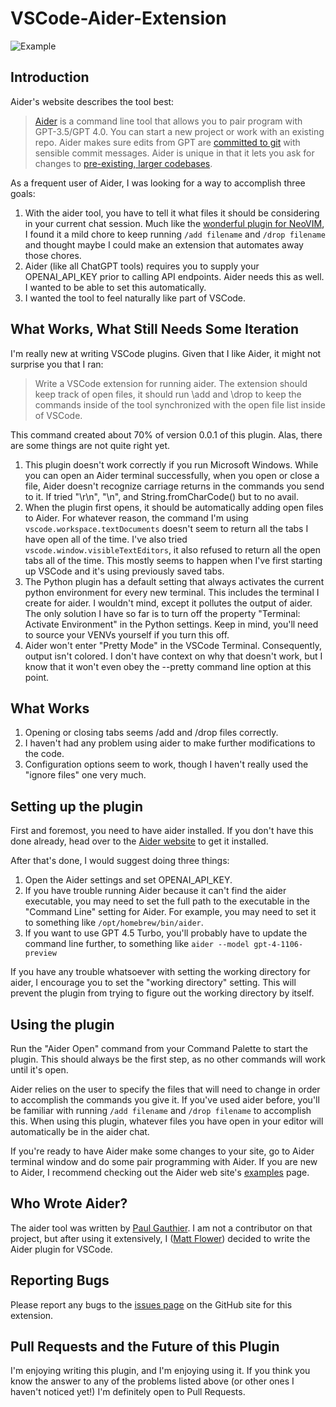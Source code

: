 # VSCode-Aider-Extension

![Example](https://raw.githubusercontent.com/mattflower/vscode-aider-extension/master/media/Example.png)

## Introduction

Aider's website describes the tool best:

> [Aider](https://aider.chat) is a command line tool that allows you to pair program with GPT-3.5/GPT 4.0.  You can start a new project or work with an existing repo.  Aider makes sure edits from GPT are [committed to git](https://aider.chat/docs/faq.html#how-does-aider-use-git) with sensible commit messages.  Aider is unique in that it lets you ask for changes to [pre-existing, larger codebases](https://aider.chat/docs/repomap.html).

As a frequent user of Aider, I was looking for a way to accomplish three goals:

1. With the aider tool, you have to tell it what files it should be considering in your current chat session.  Much like the [wonderful plugin for NeoVIM](https://github.com/joshuavial/aider.nvim), I found it a mild chore to keep running `/add filename` and `/drop filename` and thought maybe I could make an extension that automates away those chores.
2. Aider (like all ChatGPT tools) requires you to supply your OPENAI_API_KEY prior to calling API endpoints.  Aider needs this as well.  I wanted to be able to set this automatically.
3. I wanted the tool to feel naturally like part of VSCode.

## What Works, What Still Needs Some Iteration

I'm really new at writing VSCode plugins.  Given that I like Aider, it might not surprise you that I ran:

> Write a VSCode extension for running aider.  The extension should keep track of open files, it should run \add and \drop to keep the commands inside of the tool synchronized with the open file list inside of VSCode.

This command created about 70% of version 0.0.1 of this plugin.  Alas, there are some things are not quite right yet.  

1. This plugin doesn't work correctly if you run Microsoft Windows.  While you can open an Aider terminal successfully, when you open or close a file, Aider doesn't recognize carriage returns in the commands you send to it.  If tried "\r\n", "\n", and String.fromCharCode() but to no avail.  
2. When the plugin first opens, it should be automatically adding open files to Aider.  For whatever reason, the command I'm using `vscode.workspace.textDocuments` doesn't seem to return all the tabs I have open all of the time.  I've also tried `vscode.window.visibleTextEditors`, it also refused to return all the open tabs all of the time.  This mostly seems to happen when I've first starting up VSCode and it's using previously saved tabs.  
3. The Python plugin has a default setting that always activates the current python environment for every new terminal.  This includes the terminal I create for aider.  I wouldn't mind, except it pollutes the output of aider.  The only solution I have so far is to turn off the property "Terminal: Activate Environment" in the Python settings.  Keep in mind, you'll need to source your VENVs yourself if you turn this off.
4. Aider won't enter "Pretty Mode" in the VSCode Terminal.  Consequently, output isn't colored.  I don't have context on why that doesn't work, but I know that it won't even obey the --pretty command line option at this point.

## What Works

1. Opening or closing tabs seems /add and /drop files correctly.
2. I haven't had any problem using aider to make further modifications to the code.
3. Configuration options seem to work, though I haven't really used the "ignore files" one very much.

## Setting up the plugin

First and foremost, you need to have aider installed.  If you don't have this done already, head over to the [Aider website](https://aider.chat) to get it installed.

After that's done, I would suggest doing three things:

1. Open the Aider settings and set OPENAI_API_KEY.
2. If you have trouble running Aider because it can't find the aider executable, you may need to set the full path to the executable in the "Command Line" setting for Aider.  For example, you may need to set it to something like `/opt/homebrew/bin/aider`.
3. If you want to use GPT 4.5 Turbo, you'll probably have to update the command line further, to something like `aider --model gpt-4-1106-preview`

If you have any trouble whatsoever with setting the working directory for aider, I encourage you to set the "working directory" setting.  This will prevent the plugin from trying to figure out the working directory by itself.

## Using the plugin

Run the "Aider Open" command from your Command Palette to start the plugin.  This should always be the first step, as no other commands will work until it's open.

Aider relies on the user to specify the files that will need to change in order to accomplish the commands you give it.  If you've used aider before, you'll be familiar with running `/add filename` and `/drop filename` to accomplish this.  When using this plugin, whatever files you have open in your editor will automatically be in the aider chat. 

If you're ready to have Aider make some changes to your site, go to Aider terminal window and do some pair programming with Aider.  If you are new to Aider, I recommend checking out the Aider web site's [examples](https://aider.chat/examples/) page.  

## Who Wrote Aider?

The aider tool was written by [Paul Gauthier](https://github.com/paul-gauthier).  I am not a contributor on that project, but after using it extensively, I ([Matt Flower](https://github.com/mattflower)) decided to write the Aider plugin for VSCode.

## Reporting Bugs

Please report any bugs to the [issues page](https://github.com/MattFlower/vscode-aider-extension/issues) on the GitHub site for this extension.

## Pull Requests and the Future of this Plugin

I'm enjoying writing this plugin, and I'm enjoying using it.  If you think you know the answer to any of the problems listed above (or other ones I haven't noticed yet!) I'm definitely open to Pull Requests.
